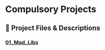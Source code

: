 # Compulsory Projects  

## 📂 **Project Files & Descriptions**  

### [01_Mad_Libs]([[https://colab.research.google.com/drive/1sfLY52mnUBMyFujIgXIVbe13-hA1KbMH?usp=sharing])
